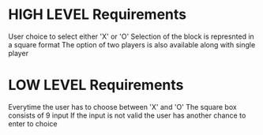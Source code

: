 # HIGH LEVEL Requirements

User choice to select either 'X' or 'O'
Selection of the block is represnted in a square format
The option of two players is also available along with single player


# LOW LEVEL Requirements

Everytime the user has to choose between 'X' and 'O'
The square box consists of 9 input 
If the input is not valid the user has another chance to enter to choice



